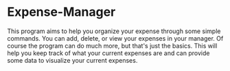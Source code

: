 # Expense-Manager
This program aims to help you organize your expense through some simple commands. You can add, delete, or view your expenses in your manager. Of course the program can do much more, but that's just the basics. This will help you keep track of what your current expenses are and can provide some data to visualize your current expenses.

